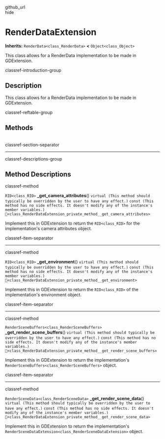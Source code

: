 github\_url  
hide

# RenderDataExtension

**Inherits:** `RenderData<class_RenderData>` **&lt;**
`Object<class_Object>`

This class allows for a RenderData implementation to be made in
GDExtension.

classref-introduction-group

## Description

This class allows for a RenderData implementation to be made in
GDExtension.

classref-reftable-group

## Methods

<table>
<tbody>
<tr>
</tr>
<tr>
</tr>
<tr>
</tr>
<tr>
</tr>
</tbody>
</table>

classref-section-separator

------------------------------------------------------------------------

classref-descriptions-group

## Method Descriptions

classref-method

`RID<class_RID>` **\_get\_camera\_attributes**()
`virtual (This method should typically be overridden by the user to have any effect.)`
`const (This method has no side effects. It doesn't modify any of the instance's member variables.)`
`🔗<class_RenderDataExtension_private_method__get_camera_attributes>`

Implement this in GDExtension to return the `RID<class_RID>` for the
implementation's camera attributes object.

classref-item-separator

------------------------------------------------------------------------

classref-method

`RID<class_RID>` **\_get\_environment**()
`virtual (This method should typically be overridden by the user to have any effect.)`
`const (This method has no side effects. It doesn't modify any of the instance's member variables.)`
`🔗<class_RenderDataExtension_private_method__get_environment>`

Implement this in GDExtension to return the `RID<class_RID>` of the
implementation's environment object.

classref-item-separator

------------------------------------------------------------------------

classref-method

`RenderSceneBuffers<class_RenderSceneBuffers>`
**\_get\_render\_scene\_buffers**()
`virtual (This method should typically be overridden by the user to have any effect.)`
`const (This method has no side effects. It doesn't modify any of the instance's member variables.)`
`🔗<class_RenderDataExtension_private_method__get_render_scene_buffers>`

Implement this in GDExtension to return the implementation's
`RenderSceneBuffers<class_RenderSceneBuffers>` object.

classref-item-separator

------------------------------------------------------------------------

classref-method

`RenderSceneData<class_RenderSceneData>`
**\_get\_render\_scene\_data**()
`virtual (This method should typically be overridden by the user to have any effect.)`
`const (This method has no side effects. It doesn't modify any of the instance's member variables.)`
`🔗<class_RenderDataExtension_private_method__get_render_scene_data>`

Implement this in GDExtension to return the implementation's
`RenderSceneDataExtension<class_RenderSceneDataExtension>` object.
